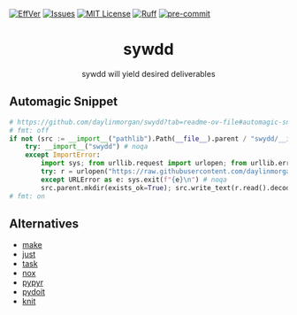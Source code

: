 [![EffVer][effver-shield]][effver-url]
[![Issues][issues-shield]][issues-url]
[![MIT License][license-shield]][license-url]
[![Ruff][ruff-shield]][ruff-url]
[![pre-commit][pre-commit-shield]][pre-commit-url]
<!-- [![Stargazers][stars-shield]][stars-url] -->
<!-- [![PYPI][pypi-shield]][pypi-url] -->

<div align="center">
<h1>sywdd</h1>
<p>sywdd will yield desired deliverables </p>
</div>


## Automagic Snippet

```python
# https://github.com/daylinmorgan/swydd?tab=readme-ov-file#automagic-snippet
# fmt: off
if not (src := __import__("pathlib").Path(__file__).parent / "swydd/__init__.py").is_file(): # noqa
    try: __import__("swydd") # noqa
    except ImportError:
        import sys; from urllib.request import urlopen; from urllib.error import URLError # noqa
        try: r = urlopen("https://raw.githubusercontent.com/daylinmorgan/swydd/main/src/swydd/__init__.py") # noqa
        except URLError as e: sys.exit(f"{e}\n") # noqa
        src.parent.mkdir(exists_ok=True); src.write_text(r.read().decode("utf-8")); # noqa
# fmt: on
```

## Alternatives

- [make](https://www.gnu.org/software/make/)
- [just](https://just.systems)
- [task](https://taskfile.dev)
- [nox](https://nox.thea.codes/en/stable/)
- [pypyr](https://pypyr.io)
- [pydoit](https://pydoit.org)
- [knit](https://github.com/zyedidia/knit)

<!-- badges -->
[pre-commit-shield]: https://img.shields.io/badge/pre--commit-enabled-brightgreen?logo=pre-commit&logoColor=white
[pre-commit-url]: https://pre-commit.com
[ruff-shield]: https://img.shields.io/endpoint?url=https://raw.githubusercontent.com/astral-sh/ruff/main/assets/badge/v2.json
[ruff-url]: https://github.com/astral-sh/ruff
[pypi-shield]: https://img.shields.io/pypi/v/swydd
[pypi-url]: https://pypi.org/project/sywdd
[issues-shield]: https://img.shields.io/github/issues/daylinmorgan/swydd.svg
[issues-url]: https://github.com/daylinmorgan/swydd/issues
[license-shield]: https://img.shields.io/github/license/daylinmorgan/sywdd.svg
[license-url]: https://github.com/daylinmorgan/swydd/blob/main/LICENSE
[effver-shield]: https://img.shields.io/badge/version_scheme-EffVer-0097a7
[effver-url]: https://jacobtomlinson.dev/effver

